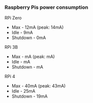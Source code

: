 ### Raspberry Pis power consumption

RPi Zero
- Max - 12mA (peak: 14mA)
- Idle - 9mA
- Shutdown - 0mA

RPi 3B
- Max - mA (peak: mA)
- Idle - mA
- Shutdown - mA

RPi 4
- Max - 40mA (peak: 43mA)
- Idle - 25mA
- Shutdown - 19mA
